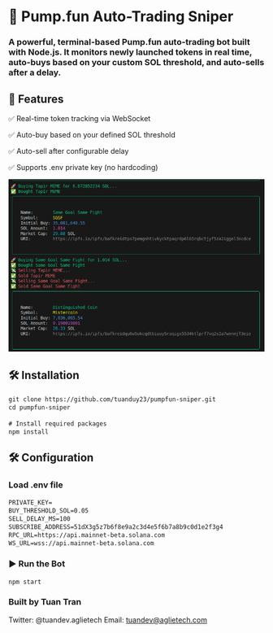 # 🎯 Pump.fun Auto-Trading Sniper

### A powerful, terminal-based Pump.fun auto-trading bot built with Node.js. It monitors newly launched tokens in real time, auto-buys based on your custom SOL threshold, and auto-sells after a delay.

## 📌 Features
✅ Real-time token tracking via WebSocket

✅ Auto-buy based on your defined SOL threshold

✅ Auto-sell after configurable delay

✅ Supports .env private key (no hardcoding)

![Bot Output Preview](output.png)

## 🛠 Installation
```
git clone https://github.com/tuanduy23/pumpfun-sniper.git
cd pumpfun-sniper

# Install required packages
npm install
```




## 🛠 Configuration

### Load .env file
```
PRIVATE_KEY=
BUY_THRESHOLD_SOL=0.05
SELL_DELAY_MS=100
SUBSCRIBE_ADDRESS=51dX3g5z7b6f8e9a2c3d4e5f6b7a8b9c0d1e2f3g4
RPC_URL=https://api.mainnet-beta.solana.com
WS_URL=wss://api.mainnet-beta.solana.com
```

### ▶️ Run the Bot
```
npm start
```
### Built by Tuan Tran
Twitter: @tuandev.aglietech
Email: tuandev@aglietech.com
